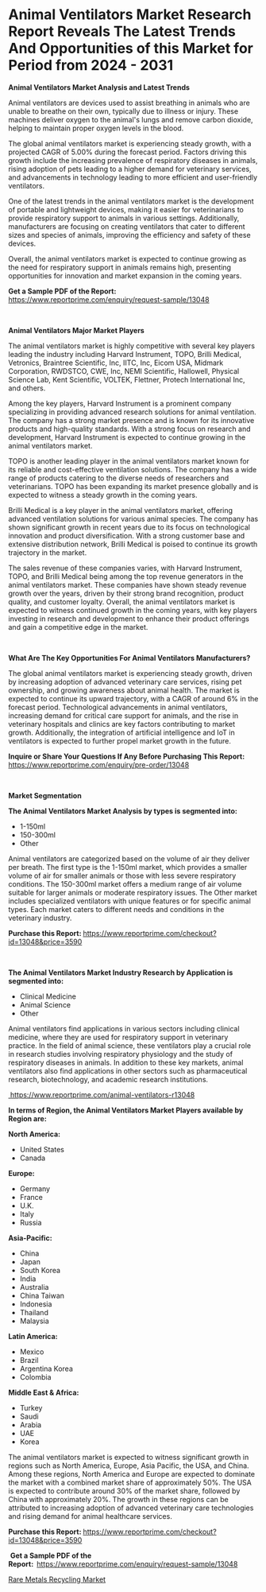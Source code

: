 <p><h1>Animal Ventilators Market Research Report Reveals The Latest Trends And Opportunities of this Market for Period from 2024 - 2031</h1></p><p><strong>Animal Ventilators Market Analysis and Latest Trends</strong></p>
<p><p>Animal ventilators are devices used to assist breathing in animals who are unable to breathe on their own, typically due to illness or injury. These machines deliver oxygen to the animal's lungs and remove carbon dioxide, helping to maintain proper oxygen levels in the blood.</p><p>The global animal ventilators market is experiencing steady growth, with a projected CAGR of 5.00% during the forecast period. Factors driving this growth include the increasing prevalence of respiratory diseases in animals, rising adoption of pets leading to a higher demand for veterinary services, and advancements in technology leading to more efficient and user-friendly ventilators.</p><p>One of the latest trends in the animal ventilators market is the development of portable and lightweight devices, making it easier for veterinarians to provide respiratory support to animals in various settings. Additionally, manufacturers are focusing on creating ventilators that cater to different sizes and species of animals, improving the efficiency and safety of these devices.</p><p>Overall, the animal ventilators market is expected to continue growing as the need for respiratory support in animals remains high, presenting opportunities for innovation and market expansion in the coming years.</p></p>
<p><strong>Get a Sample PDF of the Report:&nbsp;</strong> <a href="https://www.reportprime.com/enquiry/request-sample/13048">https://www.reportprime.com/enquiry/request-sample/13048</a></p>
<p>&nbsp;</p>
<p><strong>Animal Ventilators Major Market Players</strong></p>
<p><p>The animal ventilators market is highly competitive with several key players leading the industry including Harvard Instrument, TOPO, Brilli Medical, Vetronics, Braintree Scientific, Inc, IITC, Inc, Eicom USA, Midmark Corporation, RWDSTCO, CWE, Inc, NEMI Scientific, Hallowell, Physical Science Lab, Kent Scientific, VOLTEK, Flettner, Protech International Inc, and others.</p><p>Among the key players, Harvard Instrument is a prominent company specializing in providing advanced research solutions for animal ventilation. The company has a strong market presence and is known for its innovative products and high-quality standards. With a strong focus on research and development, Harvard Instrument is expected to continue growing in the animal ventilators market.</p><p>TOPO is another leading player in the animal ventilators market known for its reliable and cost-effective ventilation solutions. The company has a wide range of products catering to the diverse needs of researchers and veterinarians. TOPO has been expanding its market presence globally and is expected to witness a steady growth in the coming years.</p><p>Brilli Medical is a key player in the animal ventilators market, offering advanced ventilation solutions for various animal species. The company has shown significant growth in recent years due to its focus on technological innovation and product diversification. With a strong customer base and extensive distribution network, Brilli Medical is poised to continue its growth trajectory in the market.</p><p>The sales revenue of these companies varies, with Harvard Instrument, TOPO, and Brilli Medical being among the top revenue generators in the animal ventilators market. These companies have shown steady revenue growth over the years, driven by their strong brand recognition, product quality, and customer loyalty. Overall, the animal ventilators market is expected to witness continued growth in the coming years, with key players investing in research and development to enhance their product offerings and gain a competitive edge in the market.</p></p>
<p>&nbsp;</p>
<p><strong>What Are The Key Opportunities For Animal Ventilators Manufacturers?</strong></p>
<p><p>The global animal ventilators market is experiencing steady growth, driven by increasing adoption of advanced veterinary care services, rising pet ownership, and growing awareness about animal health. The market is expected to continue its upward trajectory, with a CAGR of around 6% in the forecast period. Technological advancements in animal ventilators, increasing demand for critical care support for animals, and the rise in veterinary hospitals and clinics are key factors contributing to market growth. Additionally, the integration of artificial intelligence and IoT in ventilators is expected to further propel market growth in the future.</p></p>
<p><strong>Inquire or Share Your Questions If Any Before Purchasing This Report:</strong> <a href="https://www.reportprime.com/enquiry/pre-order/13048">https://www.reportprime.com/enquiry/pre-order/13048</a></p>
<p>&nbsp;</p>
<p><strong>Market Segmentation</strong></p>
<p><strong>The Animal Ventilators Market Analysis by types is segmented into:</strong></p>
<p><ul><li>1-150ml</li><li>150-300ml</li><li>Other</li></ul></p>
<p><p>Animal ventilators are categorized based on the volume of air they deliver per breath. The first type is the 1-150ml market, which provides a smaller volume of air for smaller animals or those with less severe respiratory conditions. The 150-300ml market offers a medium range of air volume suitable for larger animals or moderate respiratory issues. The Other market includes specialized ventilators with unique features or for specific animal types. Each market caters to different needs and conditions in the veterinary industry.</p></p>
<p><strong>Purchase this Report:&nbsp;</strong><a href="https://www.reportprime.com/checkout?id=13048&price=3590">https://www.reportprime.com/checkout?id=13048&price=3590</a></p>
<p>&nbsp;</p>
<p><strong>The Animal Ventilators Market Industry Research by Application is segmented into:</strong></p>
<p><ul><li>Clinical Medicine</li><li>Animal Science</li><li>Other</li></ul></p>
<p><p>Animal ventilators find applications in various sectors including clinical medicine, where they are used for respiratory support in veterinary practice. In the field of animal science, these ventilators play a crucial role in research studies involving respiratory physiology and the study of respiratory diseases in animals. In addition to these key markets, animal ventilators also find applications in other sectors such as pharmaceutical research, biotechnology, and academic research institutions.</p></p>
<p><a href="https://www.reportprime.com/animal-ventilators-r13048">&nbsp;https://www.reportprime.com/animal-ventilators-r13048</a></p>
<p><strong>In terms of Region, the Animal Ventilators Market Players available by Region are:</strong></p>
<p>
    <p> <strong> North America: </strong>
        <ul>
            <li>United States</li>
            <li>Canada</li>
        </ul>
        </p> 
    <p> <strong> Europe: </strong>
        <ul>
            <li>Germany</li>
            <li>France</li>
            <li>U.K.</li>
            <li>Italy</li>
            <li>Russia</li>
        </ul>
        </p> 
    <p> <strong> Asia-Pacific: </strong>
        <ul>
            <li>China</li>
            <li>Japan</li>
            <li>South Korea</li>
            <li>India</li>
            <li>Australia</li>
            <li>China Taiwan</li>
            <li>Indonesia</li>
            <li>Thailand</li>
            <li>Malaysia</li>
        </ul>
        </p> 
    <p> <strong> Latin America: </strong>
        <ul>
            <li>Mexico</li>
            <li>Brazil</li>
            <li>Argentina Korea</li>
            <li>Colombia</li>
        </ul>
        </p> 
    <p> <strong> Middle East & Africa: </strong>
        <ul>
            <li>Turkey</li>
            <li>Saudi</li>
            <li>Arabia</li>
            <li>UAE</li>
            <li>Korea</li>
        </ul>
    </p>
    </p>
<p><p>The animal ventilators market is expected to witness significant growth in regions such as North America, Europe, Asia Pacific, the USA, and China. Among these regions, North America and Europe are expected to dominate the market with a combined market share of approximately 50%. The USA is expected to contribute around 30% of the market share, followed by China with approximately 20%. The growth in these regions can be attributed to increasing adoption of advanced veterinary care technologies and rising demand for animal healthcare services.</p></p>
<p><strong>Purchase this Report: </strong><a href="https://www.reportprime.com/checkout?id=13048&price=3590">https://www.reportprime.com/checkout?id=13048&price=3590</a></p>
<p>&nbsp;<strong>Get a Sample PDF of the Report:&nbsp;&nbsp;</strong><a href="https://www.reportprime.com/enquiry/request-sample/13048">https://www.reportprime.com/enquiry/request-sample/13048</a></p>
<p><strong></strong></p>
<p><p><a href="https://nifty-kite-d51.notion.site/Rare-Metals-Recycling-Market-Dynamics-2024-2031-Also-about-Its-Market-Trends-Projections-and-Oppo-9241976a90a14e4694665ac7f760be2d">Rare Metals Recycling Market</a></p></p>